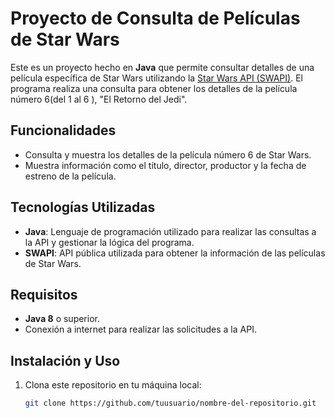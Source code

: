 # Proyecto de Consulta de Películas de Star Wars

Este es un proyecto hecho en **Java** que permite consultar detalles de una película específica de Star Wars utilizando la [Star Wars API (SWAPI)](https://swapi.dev/). El programa realiza una consulta para obtener los detalles de la película número 6(del 1 al 6 ), "El Retorno del Jedi".

## Funcionalidades

- Consulta y muestra los detalles de la película número 6 de Star Wars.
- Muestra información como el título, director, productor y la fecha de estreno de la película.

## Tecnologías Utilizadas

- **Java**: Lenguaje de programación utilizado para realizar las consultas a la API y gestionar la lógica del programa.
- **SWAPI**: API pública utilizada para obtener la información de las películas de Star Wars.

## Requisitos

- **Java 8** o superior.
- Conexión a internet para realizar las solicitudes a la API.

## Instalación y Uso

1. Clona este repositorio en tu máquina local:

   ```bash
   git clone https://github.com/tuusuario/nombre-del-repositorio.git
